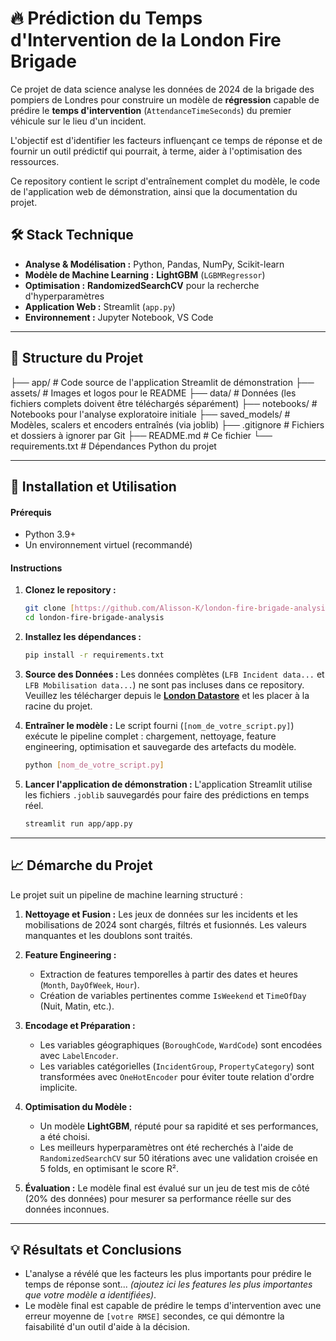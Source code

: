 # 🔥 Prédiction du Temps d'Intervention de la London Fire Brigade

Ce projet de data science analyse les données de 2024 de la brigade des pompiers de Londres pour construire un modèle de **régression** capable de prédire le **temps d'intervention** (`AttendanceTimeSeconds`) du premier véhicule sur le lieu d'un incident.

L'objectif est d'identifier les facteurs influençant ce temps de réponse et de fournir un outil prédictif qui pourrait, à terme, aider à l'optimisation des ressources.

Ce repository contient le script d'entraînement complet du modèle, le code de l'application web de démonstration, ainsi que la documentation du projet.

## 🛠️ Stack Technique

-   **Analyse & Modélisation :** Python, Pandas, NumPy, Scikit-learn
-   **Modèle de Machine Learning :** **LightGBM** (`LGBMRegressor`)
-   **Optimisation :** **RandomizedSearchCV** pour la recherche d'hyperparamètres
-   **Application Web :** Streamlit (`app.py`)
-   **Environnement :** Jupyter Notebook, VS Code

---

## 📂 Structure du Projet

├── app/              # Code source de l'application Streamlit de démonstration
├── assets/           # Images et logos pour le README
├── data/             # Données (les fichiers complets doivent être téléchargés séparément)
├── notebooks/        # Notebooks pour l'analyse exploratoire initiale
├── saved_models/     # Modèles, scalers et encoders entraînés (via joblib)
├── .gitignore        # Fichiers et dossiers à ignorer par Git
├── README.md         # Ce fichier
└── requirements.txt  # Dépendances Python du projet

---

## 🚀 Installation et Utilisation

#### **Prérequis**

* Python 3.9+
* Un environnement virtuel (recommandé)

#### **Instructions**

1.  **Clonez le repository :**
    ```bash
    git clone [https://github.com/Alisson-K/london-fire-brigade-analysis.git](https://github.com/Alisson-K/london-fire-brigade-analysis.git)
    cd london-fire-brigade-analysis
    ```

2.  **Installez les dépendances :**
    ```bash
    pip install -r requirements.txt
    ```

3.  **Source des Données :**
    Les données complètes (`LFB Incident data...` et `LFB Mobilisation data...`) ne sont pas incluses dans ce repository. Veuillez les télécharger depuis le **[London Datastore](https://data.london.gov.uk/dataset/london-fire-brigade-incident-records)** et les placer à la racine du projet.

4.  **Entraîner le modèle :**
    Le script fourni (`[nom_de_votre_script.py]`) exécute le pipeline complet : chargement, nettoyage, feature engineering, optimisation et sauvegarde des artefacts du modèle.
    ```bash
    python [nom_de_votre_script.py]
    ```

5.  **Lancer l'application de démonstration :**
    L'application Streamlit utilise les fichiers `.joblib` sauvegardés pour faire des prédictions en temps réel.
    ```bash
    streamlit run app/app.py
    ```

---

## 📈 Démarche du Projet

Le projet suit un pipeline de machine learning structuré :

1.  **Nettoyage et Fusion :** Les jeux de données sur les incidents et les mobilisations de 2024 sont chargés, filtrés et fusionnés. Les valeurs manquantes et les doublons sont traités.

2.  **Feature Engineering :**
    * Extraction de features temporelles à partir des dates et heures (`Month`, `DayOfWeek`, `Hour`).
    * Création de variables pertinentes comme `IsWeekend` et `TimeOfDay` (Nuit, Matin, etc.).

3.  **Encodage et Préparation :**
    * Les variables géographiques (`BoroughCode`, `WardCode`) sont encodées avec `LabelEncoder`.
    * Les variables catégorielles (`IncidentGroup`, `PropertyCategory`) sont transformées avec `OneHotEncoder` pour éviter toute relation d'ordre implicite.

4.  **Optimisation du Modèle :**
    * Un modèle **LightGBM**, réputé pour sa rapidité et ses performances, a été choisi.
    * Les meilleurs hyperparamètres ont été recherchés à l'aide de `RandomizedSearchCV` sur 50 itérations avec une validation croisée en 5 folds, en optimisant le score R².

5.  **Évaluation :** Le modèle final est évalué sur un jeu de test mis de côté (20% des données) pour mesurer sa performance réelle sur des données inconnues.

---

## 💡 Résultats et Conclusions

* L'analyse a révélé que les facteurs les plus importants pour prédire le temps de réponse sont... *(ajoutez ici les features les plus importantes que votre modèle a identifiées)*.
* Le modèle final est capable de prédire le temps d'intervention avec une erreur moyenne de `[votre RMSE]` secondes, ce qui démontre la faisabilité d'un outil d'aide à la décision.
